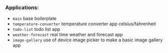 ### Applications:

- `main` base boilerplate
- `temperature-converter` temperature converter app celsius/fahrenheit
- `todo-list` todo list app
- `weather-forecast` real time weather and forecast app
- `image-gallery` use of device image picker to make a basic image gallery app
